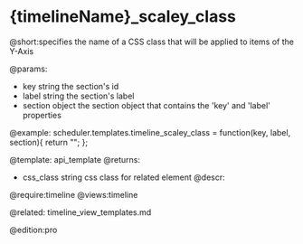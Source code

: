 {timelineName}_scaley_class
=============

@short:specifies the name of a CSS class that will be applied to items of the Y-Axis
	

@params:
- key	string 	the section's id
- label 	string	the section's label
- section	object	the section object that contains the 'key' and 'label' properties


@example:
scheduler.templates.timeline_scaley_class = function(key, label,  section){ 
	return "";
};

@template:	api_template
@returns:
- css_class    string     css class for related element
@descr:

	
@require:timeline
@views:timeline


@related:
	timeline_view_templates.md

@edition:pro